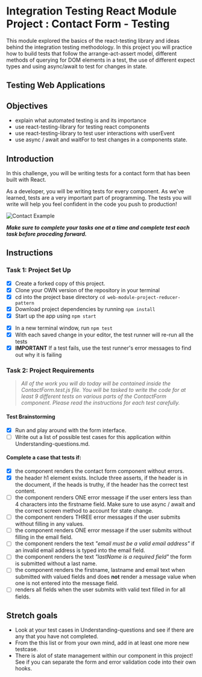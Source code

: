 # Integration Testing React Module Project : Contact Form - Testing

This module explored the basics of the react-testing library and ideas behind the integration testing methodology. In this project you will practice how to build tests that follow the arrange-act-assert model, different methods of querying for DOM elements in a test, the use of different expect types and using async/await to test for changes in state.

## Testing Web Applications

## Objectives

-   explain what automated testing is and its importance
-   use react-testing-library for testing react components
-   use react-testing-library to test user interactions with userEvent
-   use async / await and waitFor to test changes in a components state.

## Introduction

In this challenge, you will be writing tests for a contact form that has been built with React.

As a developer, you will be writing tests for every component. As we've learned, tests are a very important part of programming. The tests you will write will help you feel confident in the code you push to production!

![Contact Example](project-goals.gif)

**_Make sure to complete your tasks one at a time and complete test each task before proceding forward._**

## Instructions

### Task 1: Project Set Up

-   [x] Create a forked copy of this project.
-   [x] Clone your OWN version of the repository in your terminal
-   [x] cd into the project base directory `cd web-module-project-reducer-pattern`
-   [x] Download project dependencies by running `npm install`
-   [x] Start up the app using `npm start`

*   [x] In a new terminal window, run `npm test`
*   [x] With each saved change in your editor, the test runner will re-run all the tests
*   [x] **IMPORTANT** If a test fails, use the test runner's error messages to find out why it is failing

### Task 2: Project Requirements

> _All of the work you will do today will be contained inside the ContactForm.test.js file. You will be tasked to write the code for at least 9 different tests on various parts of the ContactForm component. Please read the instructions for each test carefully._

#### Test Brainstorming

-   [x] Run and play around with the form interface.
-   [ ] Write out a list of possible test cases for this application within Understanding-questions.md.

#### Complete a case that tests if:

-   [x] the component renders the contact form component without errors.
-   [x] the header h1 element exists. Include three asserts, if the header is in the document, if the heads is truthy, if the header has the correct test content.
-   [ ] the component renders ONE error message if the user enters less than 4 characters into the firstname field. Make sure to use async / await and the correct screen method to account for state change.
-   [ ] the component renders THREE error messages if the user submits without filling in any values.
-   [ ] the component renders ONE error message if the user submits without filling in the email field.
-   [ ] the component renders the text _"email must be a valid email address"_ if an invalid email address is typed into the email field.
-   [ ] the component renders the text _"lastName is a required field"_ the form is submitted without a last name.
-   [ ] the component renders the firstname, lastname and email text when submitted with valued fields and does **not** render a message value when one is not entered into the message field.
-   [ ] renders all fields when the user submits with valid text filled in for all fields.

## Stretch goals

-   Look at your test cases in Understanding-questions and see if there are any that you have not completed.
-   From the this list or from your own mind, add in at least one more new testcase.
-   There is alot of state management within our component in this project! See if you can separate the form and error validation code into their own hooks.

